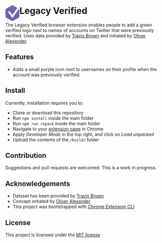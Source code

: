 # <img src="public/icons/icon_48.png" width="45" align="left"> Legacy Verified

The Legacy Verified browser extension enables people to add a green verified logo next to names of accounts on Twitter that were previously verified. Uses data provided by [Travis Brown](https://github.com/travisbrown) and initiated by [Oliver Alexander](https://twitter.com/OAlexanderDK).

## Features

 - Adds a small purple icon next to usernames on their profile when the account was previously verified.

## Install

Currently, installation requires you to:

- Clone or download this repository
- Run `npm install` inside the main folder
- Run `npm run repack` inside the main folder
- Navigate to your [extension page](chrome://extensions) in Chrome
- Apply _Developer Mode_ in the top right, and click on _Load unpacked_
- Upload the contents of the `/build/` folder

## Contribution

Suggestions and pull requests are welcomed. This is a work in progress.



## Acknowledgements

- Dataset has been provided by [Travis Brown](https://github.com/travisbrown)
- Concept initiated by [Oliver Alexander](https://twitter.com/OAlexanderDK)
- This project was bootstrapped with [Chrome Extension CLI](https://github.com/dutiyesh/chrome-extension-cli)

## License

This project is licensed under the [MIT license](./LICENSE)